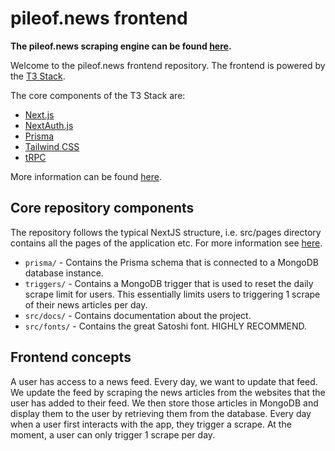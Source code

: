 # pileof.news frontend

**The pileof.news scraping engine can be found [here](https://github.com/tscelsi/news-scraping).**

Welcome to the pileof.news frontend repository. The frontend is powered by the [T3 Stack](https://create.t3.gg/).

The core components of the T3 Stack are:
- [Next.js](https://nextjs.org)
- [NextAuth.js](https://next-auth.js.org)
- [Prisma](https://prisma.io)
- [Tailwind CSS](https://tailwindcss.com)
- [tRPC](https://trpc.io)

More information can be found [here](https://create.t3.gg/).

## Core repository components

The repository follows the typical NextJS structure, i.e. src/pages directory contains all the pages of the application etc. For more information see [here](https://nextjs.org).

- `prisma/` - Contains the Prisma schema that is connected to a MongoDB database instance.
- `triggers/` - Contains a MongoDB trigger that is used to reset the daily scrape limit for users. This essentially limits users to triggering 1 scrape of their news articles per day.
- `src/docs/` - Contains documentation about the project.
- `src/fonts/` - Contains the great Satoshi font. HIGHLY RECOMMEND.


## Frontend concepts

A user has access to a news feed. Every day, we want to update that feed. We update the feed by scraping the news articles from the websites that the user has added to their feed. We then store those articles in MongoDB and display them to the user by retrieving them from the database. Every day when a user first interacts with the app, they trigger a scrape. At the moment, a user can only trigger 1 scrape per day.